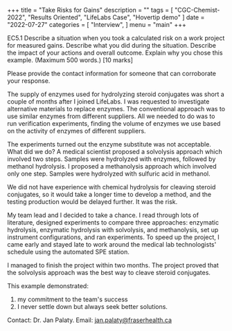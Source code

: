 +++
title = "Take Risks for Gains"
description = ""
tags = [
    "CGC-Chemist-2022",
    "Results Oriented",
    "LifeLabs Case",
    "Hovertip demo"
]
date = "2022-07-27"
categories = [
    "Interview",
]
menu = "main"
+++

EC5.1 Describe a situation when you took a calculated risk on a work project for measured gains.  Describe what you did during the situation.  Describe the impact of your actions and overall outcome.  Explain why you chose this example.  (Maximum 500 words.) [10 marks] 

Please provide the contact information for someone that can corroborate your response.  

The supply of enzymes used for hydrolyzing steroid conjugates was short a couple of months after I joined LifeLabs.  I was requested to investigate alternative materials to replace enzymes.  The conventional approach was to use similar enzymes from different suppliers.   All we needed to do was to run verification experiments, finding the volume of enzymes we use based on the activity of enzymes of different suppliers.  

The experiments turned out the enzyme substitute was not acceptable.  What did we do?  A medical scientist proposed a solvolysis approach which involved two steps.  Samples were hydrolyzed with enzymes, followed by methanol hydrolysis.  I proposed a methanolysis approach which involved only one step.  <a class = "hovertip" data-html="true" tooltip_text = "first line &#10; second line
third line">Samples were hydrolyzed with sulfuric acid in methanol</a>.  

We did not have experience with chemical hydrolysis for cleaving steroid conjugates, so it would take a longer time to develop a method, and the testing production would be delayed further.  It was the risk.

My team lead and I decided to take a chance.  I read through lots of literature, designed experiments to compare three approaches: enzymatic hydrolysis, enzymatic hydrolysis with solvolysis, and methanolysis, set up instrument configurations, and ran experiments.  To speed up the project, I came early and stayed late to work around the medical lab technologists' schedule using the automated SPE station.

I managed to finish the project within two months.  The project proved that the solvolysis approach was the best way to cleave steroid conjugates.

This example demonstrated:
1)	my commitment to the team's success
2)	I never settle down but always seek better solutions.

Contact: Dr. Jan Palaty. Email: jan.palaty@fraserhealth.ca
